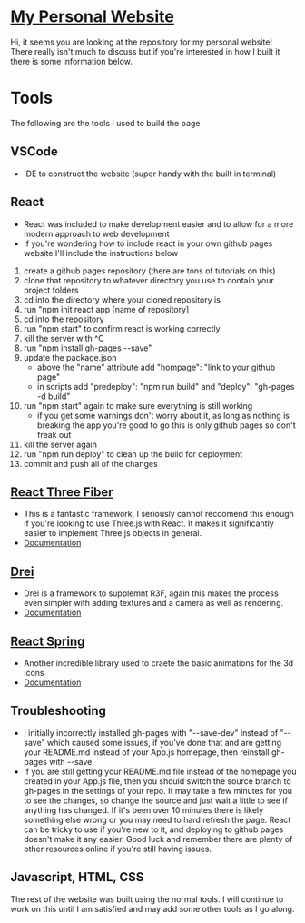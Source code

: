 # [My Personal Website](https://alex-zaykowski.github.io/)
Hi, it seems you are looking at the repository for my personal website! There really isn't much to discuss but if you're interested in how I built it there is some information below.

# Tools
The following are the tools I used to build the page
## VSCode
- IDE to construct the website (super handy with the built in terminal)

## React
- React was included to make development easier and to allow for a more modern approach to web development
- If you're wondering how to include react in your own github pages website I'll include the instructions below
1. create a github pages repository (there are tons of tutorials on this)
2. clone that repository to whatever directory you use to contain your project folders
3. cd into the directory where your cloned repository is 
4. run "npm init react app [name of repository]
5. cd into the repository
6. run "npm start" to confirm react is working correctly
7. kill the server with ^C
8. run "npm install gh-pages --save"
9. update the package.json
    * above the "name" attribute add "hompage": "link to your github page"
    * in scripts add "predeploy": "npm run build" and "deploy": "gh-pages -d build"
10. run "npm start" again to make sure everything is still working
    * if you get some warnings don't worry about it, as long as nothing is breaking the app you're good to go this is only github pages so don't freak out
11. kill the server again
12. run "npm run deploy" to clean up the build for deployment
13. commit and push all of the changes

## [React Three Fiber](https://github.com/pmndrs/react-three-fiber)
- This is a fantastic framework, I seriously cannot reccomend this enough if you're looking to use Three.js with React. It makes it significantly easier to implement Three.js objects in general.
- [Documentation](https://docs.pmnd.rs/react-three-fiber/getting-started/introduction)

## [Drei](https://github.com/pmndrs/drei)
- Drei is a framework to supplemnt R3F, again this makes the process even simpler with adding textures and a camera as well as rendering.
- [Documentation](https://docs.pmnd.rs/drei/introduction)

## [React Spring](https://github.com/pmndrs/react-spring)
- Another incredible library used to craete the basic animations for the 3d icons
- [Documentation](https://react-spring.io/)

## Troubleshooting
- I initially incorrectly installed gh-pages with "--save-dev" instead of "--save" which caused some issues, if you've done that and are getting your README.md instead of your App.js homepage, then reinstall gh-pages with --save. 
- If you are still getting your README.md file instead of the homepage you created in your App.js file, then you should switch the source branch to gh-pages in the settings of your repo. It may take a few minutes for you to see the changes, so change the source and just wait a little to see if anything has changed. If it's been over 10 minutes there is likely something else wrong or you may need to hard refresh the page. React can be tricky to use if you're new to it, and deploying to github pages doesn't make it any easier. Good luck and remember there are plenty of other resources online if you're still having issues.
## Javascript, HTML, CSS
The rest of the website was built using the normal tools. I will continue to work on this until I am satisfied and may add some other tools as I go along. 
